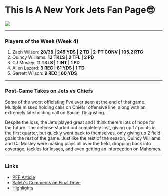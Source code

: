 # This Is A New York Jets Fan Page😎
![](https://images.actionnetwork.com/blog/2023/09/wilson.jpg)

---

### Players of the Week (Week 4)
1. Zach Wilson: **28/39 | 245 YDS | 2 TD | 2-PT CONV | 105.2 RTG**
2. Quincy Williams: **13 TKLS | 2 TFL | 2 PD**
3. CJ Mosley: **11 TKLS | 1 INT | 1 PD**
4. Allen Lazard: **3 REC | 61 YDS | 1 TD**
5. Garrett Wilson: **9 REC | 60 YDS**

---

### Post-Game Takes on Jets vs Chiefs
Some of the worst officiating I've ever seen at the end of that game. Multiple missed holding calls on Chiefs' offensive line, along with an extremely late holding call on Sauce. Disgusting.

Despite the loss, the Jets played great and I think there's lots of hope for the future. The defense started out completely lost, giving up 17 points in the first quarter, but quickly went back to themselves, only giving up 2 field goals the rest of the game. Just like the rest of the season, Quincy Williams and CJ Mosley were making plays all over the field, dropping back into coverage, tackles for losses, and even getting an interception on Mahomes. 

---

### Links
- [PFF Article](https://www.pff.com/news/nfl-week-4-game-recap-kansas-city-chiefs-23-new-york-jets-20)
- [Saleh's Comments on Final Drive](https://www.nj.com/jets/2023/10/jets-robert-saleh-wants-nfl-explanation-for-calls-on-bizarre-final-drive-vs-chiefs.html)
- [Highlights](https://www.usatoday.com/story/sports/nfl/2023/10/01/chiefs-jets-taylor-swift-sunday-night-football-live-updates/71016191007/)